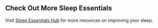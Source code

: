## Check Out More Sleep Essentials
Visit [Sleep Essentials Hub](https://sleepessentialshub.com) for more resources on improving your sleep.
